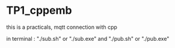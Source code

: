 # TP1_cppemb
this is a practicals, mqtt connection with cpp


in terminal : "./sub.sh" or "./sub.exe"
and "./pub.sh" or "./pub.exe"
